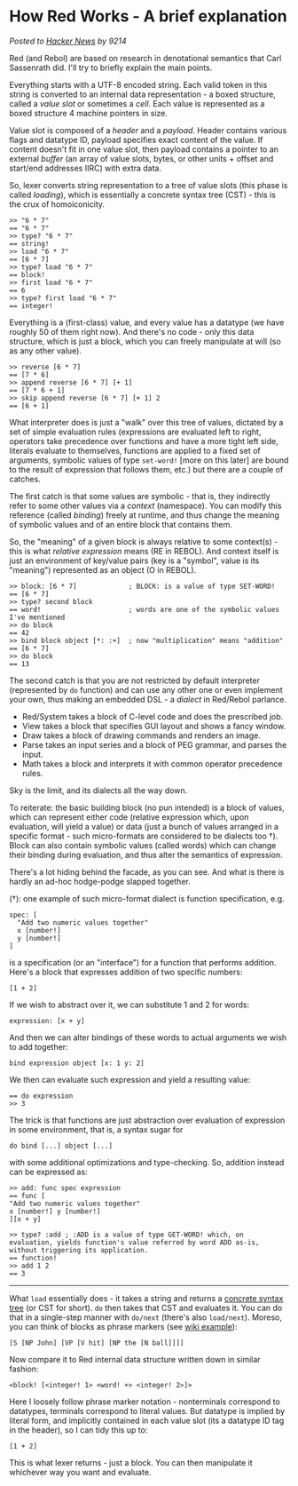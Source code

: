 # How Red Works - A brief explanation

_Posted to [Hacker News](https://news.ycombinator.com/item?id=18843544) by 9214_

Red (and Rebol) are based on research in denotational semantics that Carl Sassenrath did. I'll try to briefly explain the main points.

Everything starts with a UTF-8 encoded string. Each valid token in this string is converted to an internal data representation - a boxed structure, called a _value slot_ or sometimes a _cell_. Each value is represented as a boxed structure 4 machine pointers in size.

Value slot is composed of a _header_ and a _payload_. Header contains various flags and datatype ID, payload specifies exact content of the value. If content doesn't fit in one value slot, then payload contains a pointer to an external _buffer_ (an array of value slots, bytes, or other units + offset and start/end addresses IIRC) with extra data.

So, lexer converts string representation to a tree of value slots (this phase is called _loading_), which is essentially a concrete syntax tree (CST) - this is the crux of homoiconicity.

```red
>> "6 * 7"
== "6 * 7"
>> type? "6 * 7"
== string!
>> load "6 * 7"
== [6 * 7]
>> type? load "6 * 7"
== block!
>> first load "6 * 7"
== 6
>> type? first load "6 * 7"
== integer!
```

Everything is a (first-class) value, and every value has a datatype (we have roughly 50 of them right now). And there's no code - only this data structure, which is just a block, which you can freely manipulate at will (so as any other value).

```red
>> reverse [6 * 7]
== [7 * 6]
>> append reverse [6 * 7] [+ 1]
== [7 * 6 + 1]
>> skip append reverse [6 * 7] [+ 1] 2
== [6 + 1]
```

What interpreter does is just a "walk" over this tree of values, dictated by a set of simple evaluation rules (expressions are evaluated left to right, operators take precedence over functions and have a more tight left side, literals evaluate to themselves, functions are applied to a fixed set of arguments, symbolic values of type `set-word!` [more on this later] are bound to the result of expression that follows them, etc.) but there are a couple of catches.

The first catch is that some values are symbolic - that is, they indirectly refer to some other values via a _context_ (namespace). You can modify this reference (called _binding_) freely at runtime, and thus change the meaning of symbolic values and of an entire block that contains them.

So, the "meaning" of a given block is always relative to some context(s) - this is what _relative expression_ means (RE in REBOL). And context itself is just an environment of key/value pairs (key is a "symbol", value is its "meaning") represented as an object (O in REBOL).

```red
>> block: [6 * 7]             ; BLOCK: is a value of type SET-WORD!
== [6 * 7]
>> type? second block
== word!                      ; words are one of the symbolic values I've mentioned
>> do block
== 42
>> bind block object [*: :+]  ; now "multiplication" means "addition"
== [6 * 7]
>> do block
== 13
```

The second catch is that you are not restricted by default interpreter (represented by `do` function) and can use any other one or even implement your own, thus making an embedded DSL - a _dialect_ in Red/Rebol parlance.

* Red/System takes a block of C-level code and does the prescribed job.
* View takes a block that specifies GUI layout and shows a fancy window.
* Draw takes a block of drawing commands and renders an image.
* Parse takes an input series and a block of PEG grammar, and parses the input.
* Math takes a block and interprets it with common operator precedence rules.

Sky is the limit, and its dialects all the way down.

To reiterate: the basic building block (no pun intended) is a block of values, which can represent either code (relative expression which, upon evaluation, will yield a value) or data (just a bunch of values arranged in a specific format - such micro-formats are considered to be dialects too †). Block can also contain symbolic values (called words) which can change their binding during evaluation, and thus alter the semantics of expression.

There's a lot hiding behind the facade, as you can see. And what is there is hardly an ad-hoc hodge-podge slapped together.

(†): one example of such micro-format dialect is function specification, e.g.

```red
spec: [
  "Add two numeric values together"
  x [number!]
  y [number!]
]
```

is a specification (or an "interface") for a function that performs addition. Here's a block that expresses addition of two specific numbers:

```red
[1 + 2]
```

If we wish to abstract over it, we can substitute 1 and 2 for words:

```red
expression: [x + y]
```

And then we can alter bindings of these words to actual arguments we wish to add together:

```red
bind expression object [x: 1 y: 2]
```

We then can evaluate such expression and yield a resulting value:

```red
== do expression
>> 3
```

The trick is that functions are just abstraction over evaluation of expression in some environment, that is, a syntax sugar for

```red
do bind [...] object [...]
```

with some additional optimizations and type-checking. So, addition instead can be expressed as:

```red
>> add: func spec expression
== func [
"Add two numeric values together" 
x [number!] y [number!]
][x + y]

>> type? :add ; :ADD is a value of type GET-WORD! which, on evaluation, yields function's value referred by word ADD as-is, without triggering its application.
== function!
>> add 1 2
== 3
```

---

What `load` essentially does - it takes a string and returns a [concrete syntax tree](https://en.wikipedia.org/wiki/Parse_tree) (or CST for short). `do` then takes that CST and evaluates it. You can do that in a single-step manner with `do/next` (there's also `load/next`). Moreso, you can think of blocks as phrase markers (see [wiki example](https://en.wikipedia.org/wiki/Parse_tree)):

```
[S [NP John] [VP [V hit] [NP the [N ball]]]]
```

Now compare it to Red internal data structure written down in similar fashion:

```
<block! [<integer! 1> <word! +> <integer! 2>]>
```

Here I loosely follow phrase marker notation - nonterminals correspond to datatypes, terminals correspond to literal values. But datatype is implied by literal form, and implicitly contained in each value slot (its a datatype ID tag in the header), so I can tidy this up to:

```red
[1 + 2]
```

This is what lexer returns - just a block. You can then manipulate it whichever way you want and evaluate.